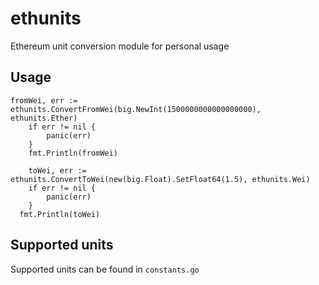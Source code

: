 # ethunits
Ethereum unit conversion module for personal usage

## Usage
```
fromWei, err := ethunits.ConvertFromWei(big.NewInt(1500000000000000000), ethunits.Ether)
	if err != nil {
		panic(err)
	}
	fmt.Println(fromWei)

	toWei, err := ethunits.ConvertToWei(new(big.Float).SetFloat64(1.5), ethunits.Wei)
	if err != nil {
		panic(err)
	}
  fmt.Println(toWei)
```

## Supported units
Supported units can be found in `constants.go`
